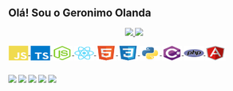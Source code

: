 ## Olá! Sou o Geronimo Olanda
<div align="center">
  <a href="https://github.com/GeronimoOlanda">
  <img height="180em" src="https://github-readme-stats.vercel.app/api?username=GeronimoOlanda&show_icons=true&theme=dracula&include_all_commits=true&count_private=true"/>
  <img height="180em" src="https://github-readme-stats.vercel.app/api/top-langs/?username=GeronimoOlanda&layout=compact&langs_count=7&theme=dracula"/>
</div>
<div style="display: inline_block"><br>

  <img align="center" alt="Geh-Js" height="30" width="40" src="https://raw.githubusercontent.com/devicons/devicon/master/icons/javascript/javascript-plain.svg">
  <img align="center" alt="Geh-Ts" height="30" width="40" src="https://raw.githubusercontent.com/devicons/devicon/master/icons/typescript/typescript-plain.svg">
  <img align="center" alt="Geh-NODEJS" height="30" width="40" src="https://raw.githubusercontent.com/devicons/devicon/master/icons/nodejs/nodejs-original.svg">  
  <img align="center" alt="Geh-React" height="30" width="40" src="https://raw.githubusercontent.com/devicons/devicon/master/icons/react/react-original.svg">
  <img align="center" alt="Geh-HTML" height="30" width="40" src="https://raw.githubusercontent.com/devicons/devicon/master/icons/html5/html5-original.svg">
  <img align="center" alt="Geh-CSS" height="30" width="40" src="https://raw.githubusercontent.com/devicons/devicon/master/icons/css3/css3-original.svg">
  <img align="center" alt="Geh-Python" height="30" width="40" src="https://raw.githubusercontent.com/devicons/devicon/master/icons/python/python-original.svg">
  <img align="center" alt="Geh-Csharp" height="30" width="40" src="https://raw.githubusercontent.com/devicons/devicon/master/icons/csharp/csharp-original.svg">
  <img align="center" alt="Geh-PHP" height="30" width="40" src="https://raw.githubusercontent.com/devicons/devicon/master/icons/php/php-original.svg">  
  <img align="center" alt="Geh-Angular" height="30" width="40" src="https://raw.githubusercontent.com/devicons/devicon/master/icons/angularjs/angularjs-original.svg">  
                                                                                                                                                                                                                                                                   
</div>
  
  ##
 
<div> 
 
  <a href="https://www.instagram.com/geronimoolanda98" target="_blank"><img src="https://img.shields.io/badge/-Instagram-%23E4405F?style=for-the-badge&logo=instagram&logoColor=white" target="_blank"></a>
 <a href="https://discord.gg/k77XRwqV" target="_blank"><img src="https://img.shields.io/badge/Discord-7289DA?style=for-the-badge&logo=discord&logoColor=white" target="_blank"></a> 
  <a href = "mailto:geronimo.olanda98@gmail.com"><img src="https://img.shields.io/badge/-Gmail-%23333?style=for-the-badge&logo=gmail&logoColor=white" target="_blank"></a>
  <a href="https://www.linkedin.com/in/geronimo-olanda-9a6a4313a/" target="_blank"><img src="https://img.shields.io/badge/-LinkedIn-%230077B5?style=for-the-badge&logo=linkedin&logoColor=white" target="_blank"></a> 
   <a href="https://www.freecodecamp.org/geronimoolanda" target="_blank"><img src="https://img.shields.io/badge/free%20code%20camp-27273D?style=for-the-badge&logo=freecodecamp&logoColor=white" target="_blank"></a> 
  
</div>






